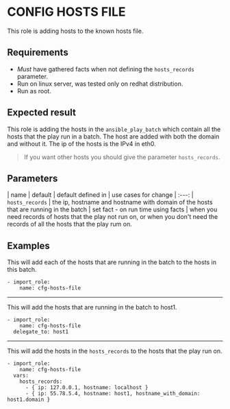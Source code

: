# CONFIG HOSTS FILE
This role is adding hosts to the known hosts file.

## Requirements

- *Must* have gathered facts when not defining the `hosts_records` parameter.
- Run on linux server, was tested only on redhat distribution.
- Run as root.

## Expected result
This role is adding the hosts in the `ansible_play_batch` which contain all the hosts that the play run in a batch.
The host are added with both the domain and without it. 
The ip of the hosts is the IPv4 in eth0.

> If you want other hosts you should give the parameter `hosts_records`.

## Parameters

| name | default | default defined in | use cases for change |
:---:
| `hosts_records` | the ip, hostname and hostname with domain of the hosts that are running in the batch | set fact - on run time using facts | when you need records of hosts that the play not run on, or when you don't need the records of all the hosts that the play rum on.

## Examples
This will add each of the hosts that are running in the batch to the hosts in this batch.
```ymal
- import_role:
    name: cfg-hosts-file
```
---
This will add the hosts that are running in the batch to host1.
```ymal
- import_role:
    name: cfg-hosts-file
  delegate_to: host1
```
---
This will add the hosts in the `hosts_records` to the hosts that the play run on.
```ymal
- import_role:
    name: cfg-hosts-file
  vars:
    hosts_records:
      - { ip: 127.0.0.1, hostname: localhost }
      - { ip: 55.78.5.4, hostname: host1, hostname_with_domain: host1.domain }
```
